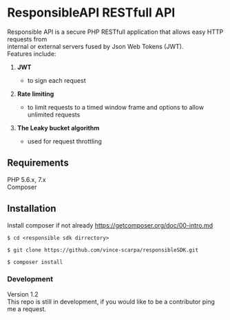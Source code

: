 # ResponsibleAPI RESTfull API
Responsible API is a secure PHP RESTfull application that allows easy HTTP requests from\
internal or external servers fused by Json Web Tokens (JWT).  
Features include:
1. **JWT**
    - to sign each request
    
2. **Rate limiting**
    - to limit requests to a timed window frame and options to allow unlimited requests
    
3. **The Leaky bucket algorithm**
    - used for request throttling

## Requirements
PHP 5.6.x, 7.x\
Composer

## Installation
Install composer if not already
  https://getcomposer.org/doc/00-intro.md
```
$ cd <responsible sdk dirrectory>
```
```
$ git clone https://github.com/vince-scarpa/responsibleSDK.git
```
```
$ composer install
```
### Development
Version 1.2\
This repo is still in development, if you would like to be a contributor ping me a request.
